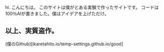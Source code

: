 hi.
こんにちは。
このサイトは僕がとある実験で作ったサイトです。
コードは100％AIが書きました。僕はアイデアを上げただけ。
## 以上、実質盗作。
(僕のGithub)[ikaretahito.io/temp-settings.github.io/good]

